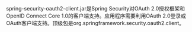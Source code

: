 spring-security-oauth2-client.jar是Spring Security对OAuth 2.0授权框架和OpenID Connect Core 1.0的客户端支持。应用程序需要利用OAuth 2.0登录或OAuth客户端支持。顶级包是org.springframework.security.oauth2.client。

